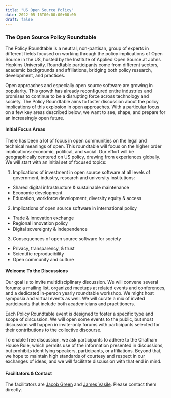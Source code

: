 ```yaml
---
title: "US Open Source Policy"
date: 2022-05-16T00:00:00+00:00
draft: false
---
```

### The Open Source Policy Roundtable

The Policy Roundtable is a neutral, non-partisan, group of experts in different fields focused on working through the policy implications of Open Source in the US, hosted by the Institute of Applied Open Source at Johns Hopkins University. Roundtable participants come from different sectors, academic backgrounds and affiliations, bridging both policy research, development, and practices.

Open approaches and especially open source software are growing in popularity. This growth has already reconfigured entire industries and promises to continue to be a disrupting force across technology and society. The Policy Roundtable aims to foster discussion about the policy implications of this explosion in open approaches. With a particular focus on a few key areas described below, we want to see, shape, and prepare for an increasingly open future.

#### Initial Focus Areas

There has been a lot of focus in open communities on the legal and technical meanings of open. This roundtable will focus on the higher order implications: economic, political, and social. Our effort will be geographically centered on US policy, drawing from experiences globally. We will start with an initial set of focused topics:

1. Implications of investment in open source software at all levels of government, industry, research and university institutions:
- Shared digital infrastructure & sustainable maintenance
- Economic development
- Education, workforce development, diversity equity & access
2. Implications of open source software in international policy
- Trade & innovation exchange
- Regional innovation policy
- Digital sovereignty & independence
3. Consequences of open source software for society
- Privacy, transparency, & trust
- Scientific reproducibility
- Open community and culture

#### Welcome To the Discussions

Our goal is to invite multidisciplinary discussion. We will convene several forums: a mailing list, organized meetups at related events and conferences, and a dedicated in-person yearly roundtable workshop. We might host symposia and virtual events as well. We will curate a mix of invited participants that include both academicians and practitioners.

Each Policy Roundtable event is designed to foster a specific type and scope of discussion. We will open some events to the public, but most discussion will happen in invite-only forums with participants selected for their contributions to the collective discourse.

To enable free discussion, we ask participants to adhere to the Chatham House Rule, which permits use of the information presented in discussions, but prohibits identifying speakers, participants, or affiliations. Beyond that, we hope to maintain high standards of courtesy and respect in our exchanges of ideas, and we will facilitate discussion with that end in mind.

#### Facilitators & Contact

The facilitators are [Jacob Green](mailto:jacob.green@mosslabs.io) and [James Vasile](mailto:james@opentechstrategies.com). Please contact them directly.
